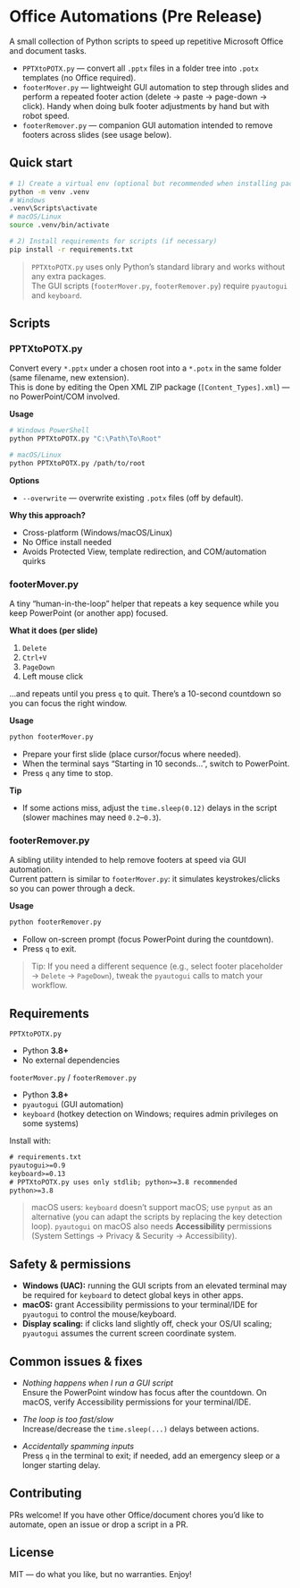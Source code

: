 # Office Automations (Pre Release)

A small collection of Python scripts to speed up repetitive Microsoft Office and document tasks.

- `PPTXtoPOTX.py` — convert all `.pptx` files in a folder tree into `.potx` templates (no Office required).
- `footerMover.py` — lightweight GUI automation to step through slides and perform a repeated footer action (delete → paste → page-down → click). Handy when doing bulk footer adjustments by hand but with robot speed.
- `footerRemover.py` — companion GUI automation intended to remove footers across slides (see usage below).

## Quick start

```bash
# 1) Create a virtual env (optional but recommended when installing packages)
python -m venv .venv
# Windows
.venv\Scripts\activate
# macOS/Linux
source .venv/bin/activate

# 2) Install requirements for scripts (if necessary)
pip install -r requirements.txt
```

> `PPTXtoPOTX.py` uses only Python’s standard library and works without any extra packages.  
> The GUI scripts (`footerMover.py`, `footerRemover.py`) require `pyautogui` and `keyboard`.

## Scripts

### PPTXtoPOTX.py

Convert every `*.pptx` under a chosen root into a `*.potx` in the same folder (same filename, new extension).  
This is done by editing the Open XML ZIP package (`[Content_Types].xml`) — no PowerPoint/COM involved.

**Usage**

```bash
# Windows PowerShell
python PPTXtoPOTX.py "C:\Path\To\Root"

# macOS/Linux
python PPTXtoPOTX.py /path/to/root
```

**Options**

- `--overwrite` — overwrite existing `.potx` files (off by default).

**Why this approach?**

- Cross-platform (Windows/macOS/Linux)
- No Office install needed
- Avoids Protected View, template redirection, and COM/automation quirks

### footerMover.py

A tiny “human-in-the-loop” helper that repeats a key sequence while you keep PowerPoint (or another app) focused.

**What it does (per slide)**

1. `Delete`  
2. `Ctrl+V`  
3. `PageDown`  
4. Left mouse click

…and repeats until you press `q` to quit. There’s a 10-second countdown so you can focus the right window.

**Usage**

```bash
python footerMover.py
```

- Prepare your first slide (place cursor/focus where needed).
- When the terminal says “Starting in 10 seconds…”, switch to PowerPoint.
- Press `q` any time to stop.

**Tip**

- If some actions miss, adjust the `time.sleep(0.12)` delays in the script (slower machines may need `0.2`–`0.3`).

### footerRemover.py

A sibling utility intended to help remove footers at speed via GUI automation.  
Current pattern is similar to `footerMover.py`: it simulates keystrokes/clicks so you can power through a deck.

**Usage**

```bash
python footerRemover.py
```

- Follow on-screen prompt (focus PowerPoint during the countdown).
- Press `q` to exit.

> Tip: If you need a different sequence (e.g., select footer placeholder → `Delete` → `PageDown`), tweak the `pyautogui` calls to match your workflow.

## Requirements

`PPTXtoPOTX.py`  
- Python **3.8+**  
- No external dependencies

`footerMover.py` / `footerRemover.py`  
- Python **3.8+**  
- `pyautogui` (GUI automation)  
- `keyboard` (hotkey detection on Windows; requires admin privileges on some systems)

Install with:

```txt
# requirements.txt
pyautogui>=0.9
keyboard>=0.13
# PPTXtoPOTX.py uses only stdlib; python>=3.8 recommended
python>=3.8
```

> macOS users: `keyboard` doesn’t support macOS; use `pynput` as an alternative (you can adapt the scripts by replacing the key detection loop). `pyautogui` on macOS also needs **Accessibility** permissions (System Settings → Privacy & Security → Accessibility).

## Safety & permissions

- **Windows (UAC):** running the GUI scripts from an elevated terminal may be required for `keyboard` to detect global keys in other apps.
- **macOS:** grant Accessibility permissions to your terminal/IDE for `pyautogui` to control the mouse/keyboard.
- **Display scaling:** if clicks land slightly off, check your OS/UI scaling; `pyautogui` assumes the current screen coordinate system.

## Common issues & fixes

- *Nothing happens when I run a GUI script*  
  Ensure the PowerPoint window has focus after the countdown. On macOS, verify Accessibility permissions for your terminal/IDE.

- *The loop is too fast/slow*  
  Increase/decrease the `time.sleep(...)` delays between actions.

- *Accidentally spamming inputs*  
  Press `q` in the terminal to exit; if needed, add an emergency sleep or a longer starting delay.

## Contributing

PRs welcome! If you have other Office/document chores you’d like to automate,
open an issue or drop a script in a PR.

## License

MIT — do what you like, but no warranties. Enjoy!
